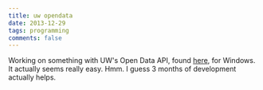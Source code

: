```yaml
---
title: uw opendata
date: 2013-12-29
tags: programming
comments: false
---
```


Working on something with UW's Open Data API, found [here](http://api.uwaterloo.ca/), for Windows. It actually seems really easy. Hmm. I guess 3 months of development actually helps.

